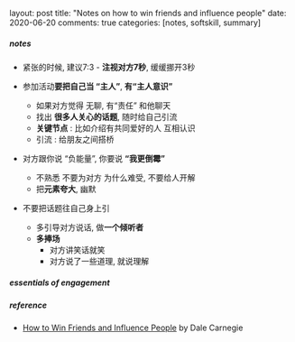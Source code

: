 layout: post
title: "Notes on how to win friends and influence people"
date: 2020-06-20
comments: true
categories: [notes, softskill, summary]


##### notes  

* 紧张的时候, 建议7:3 - **注视对方7秒**, 缓缓挪开3秒  

* 参加活动**要把自己当 “主人”**, **有“主人意识”**   
  - 如果对方觉得 无聊,  有“责任” 和他聊天  
  - 找出 **很多人关心的话题**, 随时给自己引流  
  - **关键节点** :  比如介绍有共同爱好的人 互相认识  
  - 引流 :  给朋友之间搭桥  

* 对方跟你说 “负能量”,  你要说 **“我更倒霉”**    
  - 不熟悉 不要为对方 为什么难受, 不要给人开解   
  - 把**元素夸大**, 幽默   

* 不要把话题往自己身上引  
  - 多引导对方说话, 做**一个倾听者**   
  - **多捧场**  
     + 对方讲笑话就笑 
     + 对方说了一些道理, 就说理解  

##### essentials of engagement  



##### reference
* [How to Win Friends and Influence People](https://www.goodreads.com/book/show/4865.How_to_Win_Friends_and_Influence_People) by Dale Carnegie